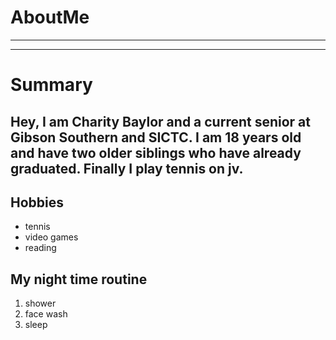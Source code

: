 # AboutMe
---
---
# Summary
## Hey, I am Charity Baylor and a current senior at Gibson Southern and SICTC. I am 18 years old and have two older siblings who have already graduated. Finally I play tennis on jv. 

Hobbies
-
- tennis
- video games
- reading 

My night time routine 
-
1. shower
2. face wash
3. sleep
